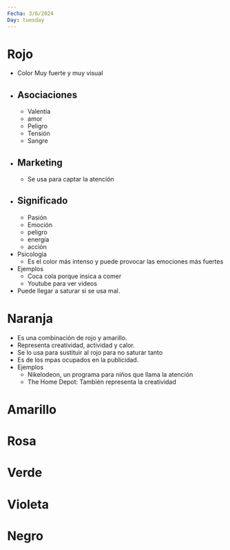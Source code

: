 ```yaml
---
Fecha: 3/6/2024
Day: tuesday
---
```


# Rojo
- Color Muy fuerte y muy visual
- ## Asociaciones
	- Valentía
	- amor
	- Peligro
	- Tensión
	- Sangre
- ## Marketing
	- Se usa para captar la atención
- ## Significado
	- Pasión
	- Emoción
	- peligro
	- energía
	- acción
- Psicología
	- Es el color más intenso y puede provocar las emociones más fuertes
- Ejemplos
	- Coca cola porque insica a comer
	- Youtube para ver videos
- Puede llegar a saturar si se usa mal.
# Naranja
- Es una combinación de rojo y amarillo.
- Representa creatividad, actividad y calor.
- Se lo usa para sustituir al rojo para no saturar tanto
- Es de los mpas ocupados en la publicidad.
- Ejemplos
	- Nikelodeon, un programa para niños que llama la atención
	- The Home Depot: También representa la creatividad
# Amarillo
# Rosa

# Verde

# Violeta

# Negro

